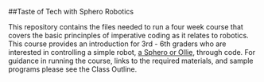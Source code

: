 ##Taste of Tech with Sphero Robotics

This repository contains the files needed to run a four week course that covers the basic princinples of imperative coding as it relates to robotics. This course provides an introduction for 3rd - 6th graders who are interested in controlling a simple robot, [a Sphero or Ollie](http://www.sphero.com), through code. For guidance in running the course, links to the required materials, and sample programs please see the Class Outline.